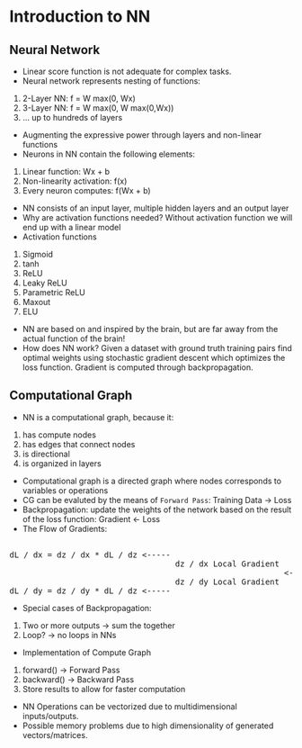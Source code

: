 # Introduction to NN

## Neural Network
* Linear score function is not adequate for complex tasks.
* Neural network represents nesting of functions:
1. 2-Layer NN: f = W max(0, Wx)
2. 3-Layer NN: f = W max(0, W max(0,Wx))
3. ... up to hundreds of layers

* Augmenting the expressive power through layers and non-linear functions
* Neurons in NN contain the following elements:
1. Linear function: Wx + b
2. Non-linearity activation: f(x)
3. Every neuron computes: f(Wx + b)

* NN consists of an input layer, multiple hidden layers and an output layer
* Why are activation functions needed? Without activation function we will end up with a linear model
* Activation functions
1. Sigmoid
2. tanh
3. ReLU
4. Leaky ReLU
5. Parametric ReLU
6. Maxout
7. ELU
* NN are based on and inspired by the brain, but are far away from the actual function of the brain!
* How does NN work? Given a dataset with ground truth training pairs find optimal weights using stochastic gradient descent which optimizes the loss function. Gradient is computed through backpropagation.

## Computational Graph
* NN is a computational graph, because it:
1. has compute nodes
2. has edges that connect nodes
3. is directional
4. is organized in layers

* Computational graph is a directed graph where nodes corresponds to variables or operations
* CG can be evaluted by the means of `Forward Pass`: Training Data -> Loss
* Backpropagation: update the weights of the network based on the result of the loss function: Gradient <- Loss
* The Flow of Gradients:
<pre>             
dL / dx = dz / dx * dL / dz <-----
                                   dz / dx Local Gradient
                                                          <-------- dL / dz
                                   dz / dy Local Gradient    
dL / dy = dz / dy * dL / dz <-----
</pre>
* Special cases of Backpropagation:
1. Two or more outputs -> sum the together
2. Loop? -> no loops in NNs

* Implementation of Compute Graph
1. forward() -> Forward Pass
2. backward() -> Backward Pass
3. Store results to allow for faster computation

* NN Operations can be vectorized due to multidimensional inputs/outputs.
* Possible memory problems due to high dimensionality of generated vectors/matrices.
